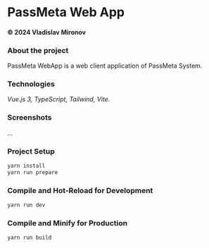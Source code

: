 # PassMeta Web App

#### © 2024 Vladislav Mironov

### About the project

PassMeta WebApp is a web client application of PassMeta System.

### Technologies

_Vue.js 3, TypeScript, Tailwind, Vite._

### Screenshots

...

### Project Setup

```sh
yarn install
yarn run prepare
```

### Compile and Hot-Reload for Development

```sh
yarn run dev
```

### Compile and Minify for Production

```sh
yarn run build
```
